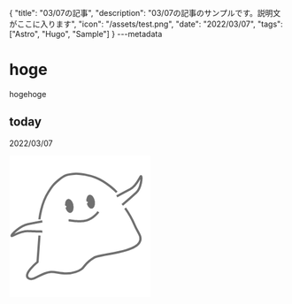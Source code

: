 {
  "title": "03/07の記事",
  "description": "03/07の記事のサンプルです。説明文がここに入ります",
  "icon": "/assets/test.png",
  "date": "2022/03/07",
  "tags": ["Astro", "Hugo", "Sample"]
}
---metadata

# hoge
hogehoge

## today
2022/03/07

![img](/assets/test.png)